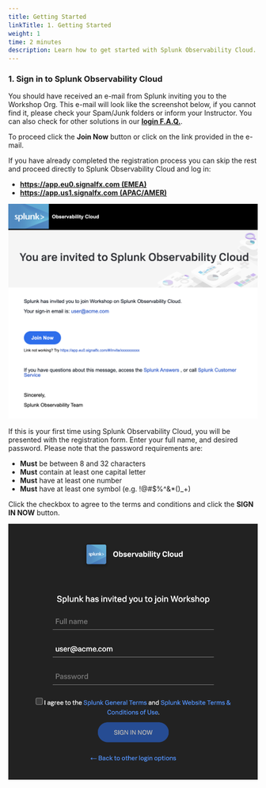 ```yaml
---
title: Getting Started
linkTitle: 1. Getting Started
weight: 1
time: 2 minutes
description: Learn how to get started with Splunk Observability Cloud.
---
```


### 1. Sign in to Splunk Observability Cloud

You should have received an e-mail from Splunk inviting you to the Workshop Org. This e-mail will look like the screenshot below, if you cannot find it, please check your Spam/Junk folders or inform your Instructor. You can also check for other solutions in our [**login F.A.Q.**](99-login-faq).

 To proceed click the **Join Now** button or click on the link provided in the e-mail.

If you have already completed the registration process you can skip the rest and proceed directly to Splunk Observability Cloud and log in:

* [**https://app.eu0.signalfx.com (EMEA)**](https://app.eu0.signalfx.com)
* [**https://app.us1.signalfx.com (APAC/AMER)**](https://app.us1.signalfx.com)

![email](images/invite-email.png?width=25vw)

If this is your first time using Splunk Observability Cloud, you will be presented with the registration form. Enter your full name, and desired password. Please note that the password requirements are:

* **Must** be between 8 and 32 characters
* **Must** contain at least one capital letter
* **Must** have at least one number
* **Must** have at least one symbol (e.g. !@#$%^&*()_+)

Click the checkbox to agree to the terms and conditions and click the **SIGN IN NOW** button.

![User-Setup](images/enter-password.png?width=25vw)
